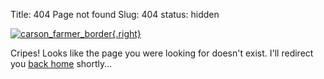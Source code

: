 Title: 404 Page not found
Slug: 404
status: hidden

[![carson_farmer_border][image]{.right}][link]

Cripes! Looks like the page you were looking for doesn't exist.
I'll redirect you [back home][link] shortly...

<script type="text/javascript">
function delayer(){
    window.location = "http://www.carsonfarmer.com"
}
setInterval(delayer, 5000);
</script>

[image]: {filename}/images/carson_circle_300.png
[link]: {filename}/
